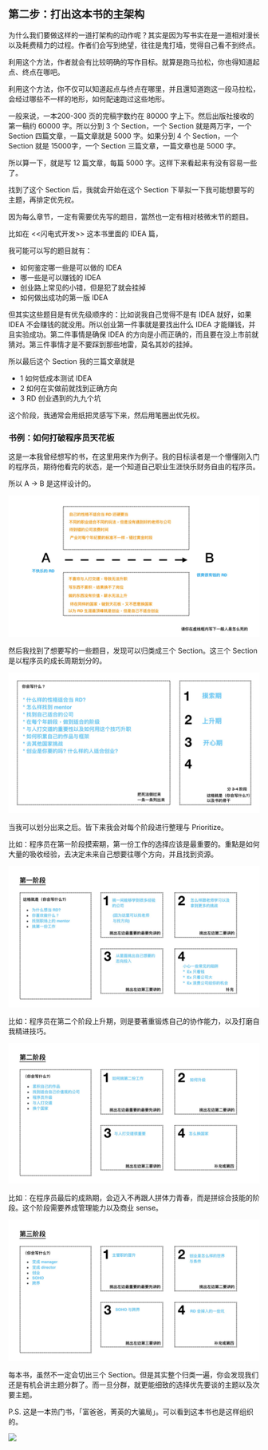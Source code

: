 

## 第二步：打出这本书的主架构

为什么我们要做这样的一道打架构的动作呢？其实是因为写书实在是一道相对漫长以及耗费精力的过程。作者们会写到绝望，往往是鬼打墙，觉得自己看不到终点。

利用这个方法，作者就会有比较明确的写作目标。就算是跑马拉松，你也得知道起点、终点在哪吧。

利用这个方法，你不仅可以知道起点与终点在哪里，并且還知道跑这一段马拉松，会经过哪些不一样的地形，如何配速跑过这些地形。

一般来说，一本200-300 页的完稿字数约在 80000 字上下。然后出版社接收的第一稿约 60000 字。所以分到 3 个 Section，一个 Section 就是两万字，一个 Section 四篇文章，一篇文章就是 5000
字。如果分到 4 个 Section，一个 Section 就是 15000字，一个 Section 三篇文章，一篇文章也是 5000 字。

所以算一下，就是写 12 篇文章，每篇 5000 字。这样下来看起来有没有容易一些了。

找到了这个 Section 后，我就会开始在这个 Section 下草拟一下我可能想要写的主题，再排定优先权。

因为每么章节，一定有需要优先写的题目，當然也一定有相对枝微末节的题目。

比如在 \<\<闪电式开发\>\> 这本书里面的 IDEA 篇，

我可能可以写的题目就有：

* 如何鉴定哪一些是可以做的 IDEA
* 哪一些是可以赚钱的 IDEA
* 创业路上常见的小错，但是犯了就会挂掉
* 如何做出成功的第一版 IDEA

但其实这些题目是有优先级顺序的：比如说我自己觉得不是有 IDEA 就好，如果 IDEA 不会赚钱的就没用。所以创业第一件事就是要找出什么 IDEA 才能赚钱，并且实验成功。第二件事情是确保 IDEA 的方向是小而正确的，而且要在没上市前就猜对。第三件事情才是不要踩到那些地雷，莫名其妙的挂掉。

所以最后这个 Section 我的三篇文章就是

* 1 如何低成本测试 IDEA
* 2 如何在实做前就找到正确方向
* 3 RD 创业遇到的九九个坑

这个阶段，我通常会用纸把灵感写下来，然后用笔圈出优先权。

### 书例：如何打破程序员天花板

这是一本我曾经想写的书，在这里用来作为例子。我的目标读者是一个懵懂刚入门的程序员，期待他看完的状态，是一个知道自己职业生涯快乐财务自由的程序员。

所以 A -\> B 是这样设计的。

![图片](./image-01/media/image4.png)

然后我找到了想要写的一些题目，发现可以归类成三个 Section。这三个 Section
是以程序员的成长周期划分的。

![图片](./image-01/media/image5.png)

当我可以划分出来之后。皆下来我会对每个阶段进行整理与 Prioritize。

比如：程序员在第一阶段摸索期，第一份工作的选择应该是最重要的。重點是如何大量的吸收经验，去决定未来自己想要往哪个方向，并且找到资源。

![图片](./image-01/media/image6.png)

比如：程序员在第二个阶段上升期，则是要著重锻炼自己的协作能力，以及打磨自我精进技巧。

![图片](./image-01/media/image7.png)

比如：在程序员最后的成熟期，会迈入不再跟人拼体力青春，而是拼综合技能的阶段。这个阶段需要养成管理能力以及商业 sense。

![图片](./image-01/media/image8.png)

每本书，虽然不一定会切出三个 Section。但是其实整个归类一遍，你会发现我们还是有机会讲主题分群了。而一旦分群，就更能细致的选择优先要谈的主题以及次要主题。

P.S. 这是一本热门书，「富爸爸，菁英的大骗局」。可以看到这本书也是这样组织的。

![](https://d.pr/i/vBwc2r+)
